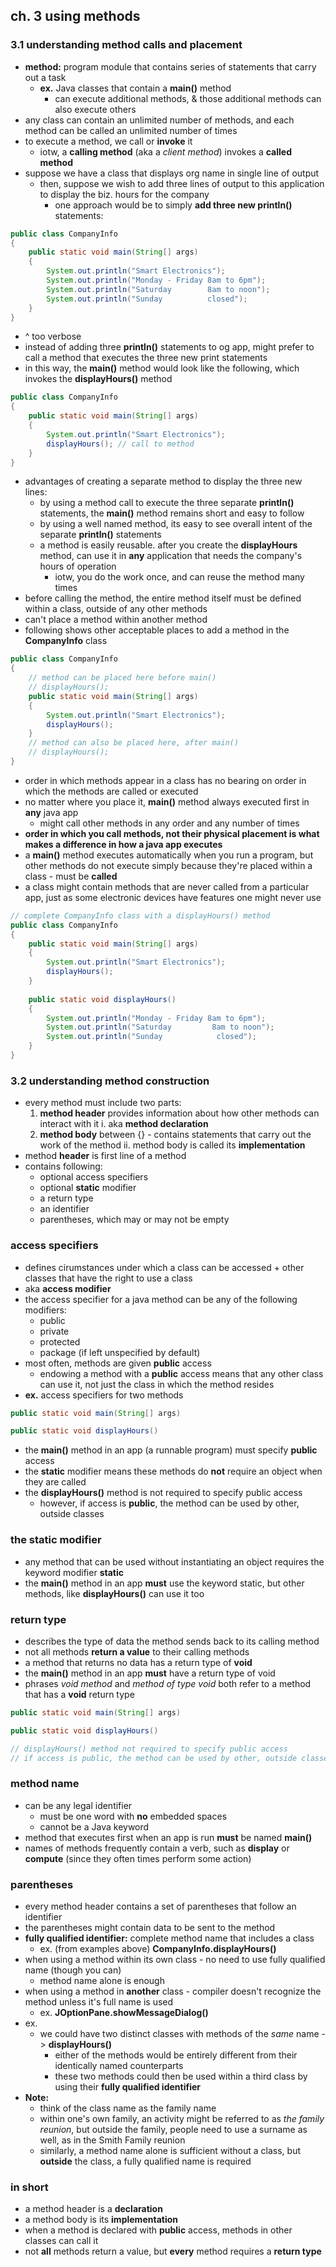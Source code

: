 ## ch. 3 using methods 

### 3.1 understanding method calls and placement 
- __method:__ program module that contains series of statements that carry out a task 
  - __ex.__ Java classes that contain a __main()__ method 
    - can execute additional methods, & those additional methods can also execute others 
- any class can contain an unlimited number of methods, and each method can be called an unlimited number of times 
- to execute a method, we call or __invoke__ it 
  - iotw, a __calling method__ (aka a _client method_) invokes a __called method__
- suppose we have a class that displays org name in single line of output
  - then, suppose we wish to add three lines of output to this application to display the biz. hours for the company 
    - one approach would be to simply __add three new println()__ statements: 
```java
public class CompanyInfo
{
    public static void main(String[] args)
    {
        System.out.println("Smart Electronics"); 
        System.out.println("Monday - Friday 8am to 6pm");
        System.out.println("Saturday        8am to noon"); 
        System.out.println("Sunday          closed");
    }
} 
```
- ^ too verbose 
- instead of adding three __println()__ statements to og app, might prefer to call a method that executes the three new print statements 
- in this way, the __main()__ method would look like the following, which invokes the __displayHours()__ method 
```java
public class CompanyInfo
{
    public static void main(String[] args)
    {
        System.out.println("Smart Electronics");
        displayHours(); // call to method 
    }
}
```
- advantages of creating a separate method to display the three new lines: 
  - by using a method call to execute the three separate __println()__ statements, the __main()__ method remains short and easy to follow
  - by using a well named method, its easy to see overall intent of the separate __println()__ statements 
  - a method is easily reusable. after you create the __displayHours__ method, can use it in __any__ application that needs the company's hours of operation 
    - iotw, you do the work once, and can reuse the method many times 
- before calling the method, the entire method itself must be defined within a class, outside of any other methods  
- can't place a method within another method  
- following shows other acceptable places to add a method in the __CompanyInfo__ class 
```java
public class CompanyInfo
{
    // method can be placed here before main()
    // displayHours();
    public static void main(String[] args)
    {
        System.out.println("Smart Electronics");
        displayHours();
    }
    // method can also be placed here, after main() 
    // displayHours();
}
```
- order in which methods appear in a class has no bearing on order in which the methods are called or executed 
- no matter where you place it, __main()__ method always executed first in __any__ java app 
  - might call other methods in any order and any number of times 
- __order in which you call methods, not their physical placement is what makes a difference in how a java app executes__ 
- a __main()__ method executes automatically when you run a program, but other methods do not execute simply because they're placed within a class - must be __called__ 
- a class might contain methods that are never called from a particular app, just as some electronic devices have features one might never use 
```java
// complete CompanyInfo class with a displayHours() method 
public class CompanyInfo
{
    public static void main(String[] args)
    {
        System.out.println("Smart Electronics");
        displayHours();
    }       
    
    public static void displayHours()
    {
        System.out.println("Monday - Friday 8am to 6pm"); 
        System.out.println("Saturday         8am to noon"); 
        System.out.println("Sunday            closed");
    }
}
``` 

### 3.2 understanding method construction 
- every method must include two parts: 
  1. __method header__ provides information about how other methods can interact with it 
     i. aka __method declaration__  
  2. __method body__ between {} - contains statements that carry out the work of the method 
     ii. method body is called its __implementation__ 
- method __header__ is first line of a method 
- contains following: 
  - optional access specifiers
  - optional __static__ modifier
  - a return type 
  - an identifier
  - parentheses, which may or may not be empty 


### access specifiers 
- defines cirumstances under which a class can be accessed + other classes that have the right to use a class 
- aka __access modifier__ 
- the access specifier for a java method can be any of the following modifiers: 
  - public 
  - private 
  - protected 
  - package (if left unspecified by default)
- most often, methods are given __public__ access 
  - endowing a method with a __public__ access means that any other class can use it, not just the class in which the method resides 
- __ex.__ access specifiers for two methods 
```java
public static void main(String[] args) 

public static void displayHours()
```
- the __main()__ method in an app (a runnable program) must specify __public__ access 
- the __static__ modifier means these methods do __not__ require an object when they are called 
- the __displayHours()__ method is not required to specify public access
  - however, if access is __public__, the method can be used by other, outside classes 

### the __static__ modifier
- any method that can be used without instantiating an object requires the keyword modifier __static__ 
- the __main()__ method in an app __must__ use the keyword static, but other methods, like __displayHours()__ can use it too 
### return type 
- describes the type of data the method sends back to its calling method 
- not all methods __return a value__ to their calling methods
- a method that returns no data has a return type of __void__
- the __main()__ method in an app __must__ have a return type of void 
- phrases _void method_ and _method of type void_ both refer to a method that has a __void__ return type 
```java
public static void main(String[] args)

public static void displayHours()

// displayHours() method not required to specify public access
// if access is public, the method can be used by other, outside classes 
``` 

### method name
- can be any legal identifier 
  - must be one word with __no__ embedded spaces
  - cannot be a Java keyword 
- method that executes first when an app is run __must__ be named __main()__ 
- names of methods frequently contain a verb, such as __display__ or __compute__ (since they often times perform some action)

### parentheses 
- every method header contains a set of parentheses that follow an identifier 
- the parentheses might contain data to be sent to the method 
- __fully qualified identifier:__ complete method name that includes a class 
  - ex. (from examples above)  __CompanyInfo.displayHours()__ 
- when using a method within its own class - no need to use fully qualified name (though you can)
  - method name alone is enough 
- when using a method in __another__ class - compiler doesn't recognize the method unless it's full name is used 
  - ex. __JOptionPane.showMessageDialog()__ 
- ex. 
  - we could have two distinct classes with methods of the _same_ name -> __displayHours()__ 
    - either of the methods would be entirely different from their identically named counterparts  
    - these two methods could then be used within a third class by using their __fully qualified identifier__
- __Note:__ 
  - think of the class name as the family name 
  - within one's own family, an activity might be referred to as _the family reunion_, but outside the family, people need to use a surname as well, 
  as in the Smith Family reunion
  - similarly, a method name alone is sufficient without a class, but __outside__ the class, a fully qualified name is required 

    
### in short
- a method header is a __declaration__
- a method body is its __implementation__ 
- when a method is declared with __public__ access, methods in other classes can call it 
- not __all__ methods return a value, but __every__ method requires a __return type__ 

  






